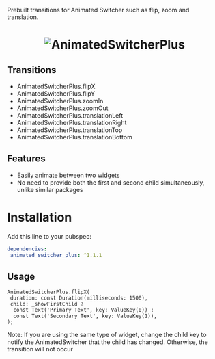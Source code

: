 Prebuilt transitions for Animated Switcher such as flip, zoom and translation.

<h1 align="center">
<img src="https://raw.githubusercontent.com/hoomanmmd/animated_switcher_plus/main/preview/preview.gif" alt="AnimatedSwitcherPlus" />
</h1>

## Transitions
+ AnimatedSwitcherPlus.flipX  
+ AnimatedSwitcherPlus.flipY  
+ AnimatedSwitcherPlus.zoomIn  
+ AnimatedSwitcherPlus.zoomOut
+ AnimatedSwitcherPlus.translationLeft
+ AnimatedSwitcherPlus.translationRight
+ AnimatedSwitcherPlus.translationTop
+ AnimatedSwitcherPlus.translationBottom

## Features
+ Easily animate between two widgets
+ No need to provide both the first and second child simultaneously, unlike similar packages

# Installation
Add this line to your pubspec:
```yaml  
dependencies:  
 animated_switcher_plus: ^1.1.1
```  

## Usage

```  
AnimatedSwitcherPlus.flipX(  
 duration: const Duration(milliseconds: 1500),
 child: _showFirstChild ?
  const Text('Primary Text', key: ValueKey(0)) :
  const Text('Secondary Text', key: ValueKey(1)),
);  
```  

Note: If you are using the same type of widget, change the child key to notify the AnimatedSwitcher that the child has changed. Otherwise, the transition will not occur